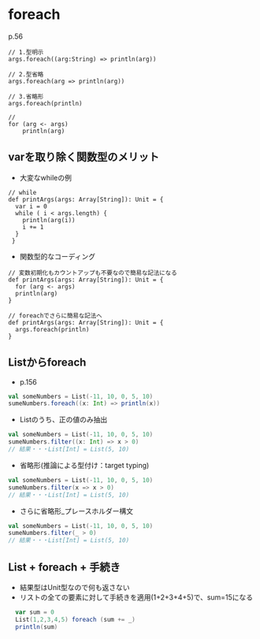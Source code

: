 # foreach
p.56

```
// 1.型明示
args.foreach((arg:String) => println(arg))

// 2.型省略
args.foreach(arg => println(arg))

// 3.省略形
args.foreach(println)

//
for (arg <- args)
    println(arg)

```

## varを取り除く関数型のメリット
- 大変なwhileの例
```
// while
def printArgs(args: Array[String]): Unit = {
  var i = 0
  while ( i < args.length) {
    println(arg(i))
    i += 1
  }
 }

```

- 関数型的なコーディング
```
// 変数初期化もカウントアップも不要なので簡易な記法になる
def printArgs(args: Array[String]): Unit = {
  for (arg <- args)
  println(arg)
}

// foreachでさらに簡易な記法へ
def printArgs(args: Array[String]): Unit = {
  args.foreach(println)
}
```


## Listからforeach
- p.156
```scala
val someNumbers = List(-11, 10, 0, 5, 10)
sumeNumbers.foreach((x: Int) => println(x))
```


- Listのうち、正の値のみ抽出
```scala
val someNumbers = List(-11, 10, 0, 5, 10)
sumeNumbers.filter((x: Int) => x > 0)
// 結果・・・List[Int] = List(5, 10)
```

- 省略形(推論による型付け：target typing)
```scala
val someNumbers = List(-11, 10, 0, 5, 10)
sumeNumbers.filter(x => x > 0)
// 結果・・・List[Int] = List(5, 10)
```

- さらに省略形_プレースホルダー構文
```scala
val someNumbers = List(-11, 10, 0, 5, 10)
sumeNumbers.filter(_ > 0)
// 結果・・・List[Int] = List(5, 10)
```

## List + foreach + 手続き
- 結果型はUnit型なので何も返さない
- リストの全ての要素に対して手続きを適用(1+2+3+4+5)で、sum=15になる
```scala
  var sum = 0
  List(1,2,3,4,5) foreach (sum += _)
  println(sum)
```
